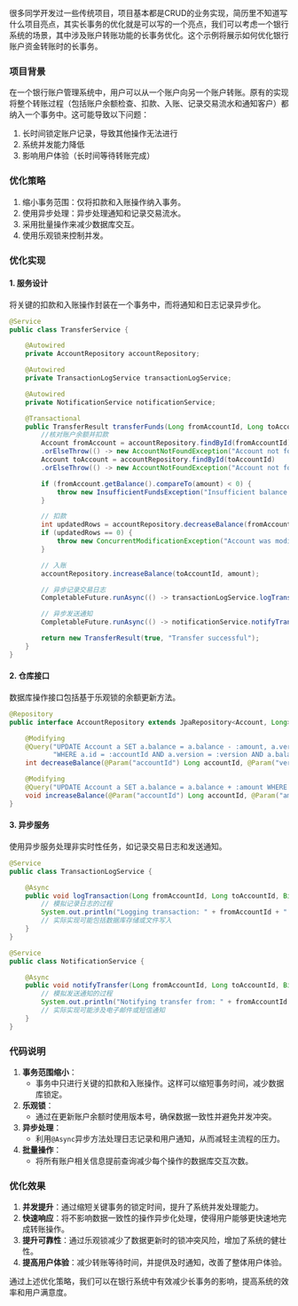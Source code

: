 很多同学开发过一些传统项目，项目基本都是CRUD的业务实现，简历里不知道写什么项目亮点，其实长事务的优化就是可以写的一个亮点，我们可以考虑一个银行系统的场景，其中涉及账户转账功能的长事务优化。这个示例将展示如何优化银行账户资金转账时的长事务。

### 项目背景
在一个银行账户管理系统中，用户可以从一个账户向另一个账户转账。原有的实现将整个转账过程（包括账户余额检查、扣款、入账、记录交易流水和通知客户）都纳入一个事务中。这可能导致以下问题：

1. 长时间锁定账户记录，导致其他操作无法进行
2. 系统并发能力降低
3. 影响用户体验（长时间等待转账完成）

### 优化策略
1. 缩小事务范围：仅将扣款和入账操作纳入事务。
2. 使用异步处理：异步处理通知和记录交易流水。
3. 采用批量操作来减少数据库交互。
4. 使用乐观锁来控制并发。

### 优化实现
#### 1. 服务设计
将关键的扣款和入账操作封装在一个事务中，而将通知和日志记录异步化。

```java
@Service  
public class TransferService {  

    @Autowired  
    private AccountRepository accountRepository;  

    @Autowired  
    private TransactionLogService transactionLogService;  

    @Autowired  
    private NotificationService notificationService;  

    @Transactional  
    public TransferResult transferFunds(Long fromAccountId, Long toAccountId, BigDecimal amount) {  
        //核对账户余额并扣款  
        Account fromAccount = accountRepository.findById(fromAccountId)  
        .orElseThrow(() -> new AccountNotFoundException("Account not found: " + fromAccountId));  
        Account toAccount = accountRepository.findById(toAccountId)  
        .orElseThrow(() -> new AccountNotFoundException("Account not found: " + toAccountId));  

        if (fromAccount.getBalance().compareTo(amount) < 0) {  
            throw new InsufficientFundsException("Insufficient balance in account: " + fromAccountId);  
        }  

        // 扣款  
        int updatedRows = accountRepository.decreaseBalance(fromAccountId, fromAccount.getVersion(), amount);  
        if (updatedRows == 0) {  
            throw new ConcurrentModificationException("Account was modified concurrently: " + fromAccountId);  
        }  

        // 入账  
        accountRepository.increaseBalance(toAccountId, amount);  

        // 异步记录交易日志  
        CompletableFuture.runAsync(() -> transactionLogService.logTransaction(fromAccountId, toAccountId, amount));  

        // 异步发送通知  
        CompletableFuture.runAsync(() -> notificationService.notifyTransfer(fromAccountId, toAccountId, amount));  

        return new TransferResult(true, "Transfer successful");  
    }  
}
```

#### 2. 仓库接口
数据库操作接口包括基于乐观锁的余额更新方法。

```java
@Repository  
public interface AccountRepository extends JpaRepository<Account, Long> {  

    @Modifying  
    @Query("UPDATE Account a SET a.balance = a.balance - :amount, a.version = a.version + 1 " +  
           "WHERE a.id = :accountId AND a.version = :version AND a.balance >= :amount")  
    int decreaseBalance(@Param("accountId") Long accountId, @Param("version") Long version, @Param("amount") BigDecimal amount);  

    @Modifying  
    @Query("UPDATE Account a SET a.balance = a.balance + :amount WHERE a.id = :accountId")  
    void increaseBalance(@Param("accountId") Long accountId, @Param("amount") BigDecimal amount);  
}
```

#### 3. 异步服务
使用异步服务处理非实时性任务，如记录交易日志和发送通知。

```java
@Service  
public class TransactionLogService {  

    @Async  
    public void logTransaction(Long fromAccountId, Long toAccountId, BigDecimal amount) {  
        // 模拟记录日志的过程  
        System.out.println("Logging transaction: " + fromAccountId + " to " + toAccountId + " Amount: " + amount);  
        // 实际实现可能包括数据库存储或文件写入  
    }  
}  

@Service  
public class NotificationService {  

    @Async  
    public void notifyTransfer(Long fromAccountId, Long toAccountId, BigDecimal amount) {  
        // 模拟发送通知的过程  
        System.out.println("Notifying transfer from: " + fromAccountId + " to: " + toAccountId + " Amount: " + amount);  
        // 实际实现可能涉及电子邮件或短信通知  
    }  
}
```

### 代码说明
1. **事务范围缩小**：
    - 事务中只进行关键的扣款和入账操作。这样可以缩短事务时间，减少数据库锁定。
2. **乐观锁**：
    - 通过在更新账户余额时使用版本号，确保数据一致性并避免并发冲突。
3. **异步处理**：
    - 利用`@Async`异步方法处理日志记录和用户通知，从而减轻主流程的压力。
4. **批量操作**：
    - 将所有账户相关信息提前查询减少每个操作的数据库交互次数。

### 优化效果
1. **并发提升**：通过缩短关键事务的锁定时间，提升了系统并发处理能力。
2. **快速响应**：将不影响数据一致性的操作异步化处理，使得用户能够更快速地完成转账操作。
3. **提升可靠性**：通过乐观锁减少了数据更新时的锁冲突风险，增加了系统的健壮性。
4. **提高用户体验**：减少转账等待时间，并提供及时通知，改善了整体用户体验。

通过上述优化策略，我们可以在银行系统中有效减少长事务的影响，提高系统的效率和用户满意度。

